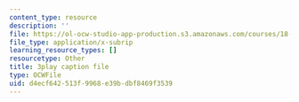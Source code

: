 ```yaml
---
content_type: resource
description: ''
file: https://ol-ocw-studio-app-production.s3.amazonaws.com/courses/18-01sc-single-variable-calculus-fall-2010/d4ecf642513f9968e39bdbf8469f3539_60VGKnYBpbg.srt
file_type: application/x-subrip
learning_resource_types: []
resourcetype: Other
title: 3play caption file
type: OCWFile
uid: d4ecf642-513f-9968-e39b-dbf8469f3539
---
```

